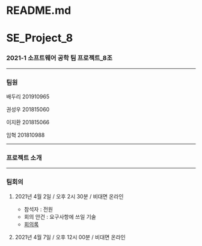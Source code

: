 # README.md

# SE_Project_8

### 2021-1 소프트웨어 공학 팀 프로젝트_8조

---

### 팀원

배두리 201910965

권성우 201815060

이지환 201815066

임혁     201810988

---

### 프로젝트 소개

---

### 팀회의

1. 2021년 4월 2일 / 오후 2시 30분 / 비대면 온라인
    - 참석자 : 전원
    - 회의 안건 : 요구사항에 쓰일 기술
    - [회의록](./log/1.md)

2. 2021년 4월 7일 / 오후 12시 00분 / 비대면 온라인

